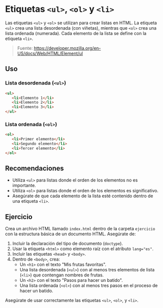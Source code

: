 # Etiquetas `<ul>`, `<ol>` y `<li>`

Las etiquetas `<ul>` y `<ol>` se utilizan para crear listas en HTML. La etiqueta `<ul>` crea una lista desordenada (con viñetas), mientras que `<ol>` crea una lista ordenada (numerada). Cada elemento de la lista se define con la etiqueta `<li>`.

> Fuente: https://developer.mozilla.org/en-US/docs/Web/HTML/Element/ul

## Uso

### Lista desordenada (`<ul>`)

```html
<ul>
   <li>Elemento 1</li>
   <li>Elemento 2</li>
   <li>Elemento 3</li>
</ul>
```


### Lista ordenada (`<ol>`)

```html
<ol>
   <li>Primer elemento</li>
   <li>Segundo elemento</li>
   <li>Tercer elemento</li>
</ol>
```

## Recomendaciones

- Utiliza `<ul>` para listas donde el orden de los elementos no es importante.
- Utiliza `<ol>` para listas donde el orden de los elementos es significativo.
- Asegúrate de que cada elemento de la lista esté contenido dentro de una etiqueta `<li>`.

## Ejercicio

Crea un archivo HTML llamado `index.html` dentro de la carpeta `ejercicio` con la estructura básica de un documento HTML. Asegúrate de:

1. Incluir la declaración del tipo de documento (`doctype`).
2. Usar la etiqueta `<html>` como elemento raíz con el atributo `lang="es"`.
3. Incluir las etiquetas `<head>` y `<body>`.
4. Dentro de `<body>`, crea:
   - Un `<h1>` con el texto "Mis frutas favoritas".
   - Una lista desordenada (`<ul>`) con al menos tres elementos de lista (`<li>`) que contengan nombres de frutas.
   - Un `<h2>` con el texto "Pasos para hacer un batido".
   - Una lista ordenada (`<ol>`) con al menos tres pasos en el proceso de hacer un batido.

Asegúrate de usar correctamente las etiquetas `<ul>`, `<ol>`, y `<li>`.
